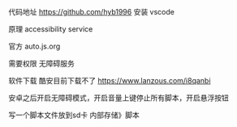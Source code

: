 代码地址 https://github.com/hyb1996 安装 vscode

原理 accessibility service

官方 auto.js.org

需要权限 无障碍服务

软件下载 酷安目前下载不了 https://www.lanzous.com/i8qanbi

安卓之后开启无障碍模式，开启音量上键停止所有脚本，开启悬浮按钮

写一个脚本文件放到sd卡 内部存储》脚本
